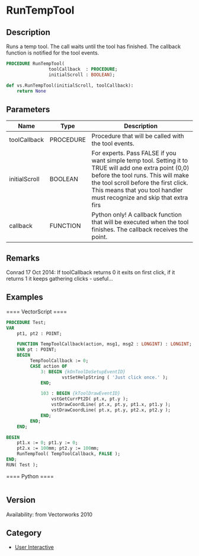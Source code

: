 # RunTempTool

## Description
Runs a temp tool. The call waits until the tool has finished. The callback function is notified for the tool events.

```pascal
PROCEDURE RunTempTool(
				toolCallback  : PROCEDURE;
				initialScroll : BOOLEAN);
```

```python
def vs.RunTempTool(initialScroll, toolCallback): 
    return None
```

## Parameters
|Name|Type|Description|
|---|---|---|
|toolCallback|PROCEDURE|Procedure that will be called with the tool events.<BR>|FUNCTION ToolCallback(action, msg1, msg2 : INTEGER) : INTEGER;|
|initialScroll|BOOLEAN|For experts. Pass FALSE if you want simple temp tool. Setting it to TRUE will add one extra point (0,0) before the tool runs. This will make the tool scroll before the first click. This means that you tool handler must recognize and skip that extra firs|
|callback|FUNCTION|Python only! A callback function that will be executed when the tool finishes. The callback receives the point.|

## Remarks
Conrad 17 Oct 2014: If toolCallback returns 0 it exits on first click, if it returns 1 it keeps gathering clicks - useful...

## Examples
==== VectorScript ====
```pascal
PROCEDURE Test;
VAR
    pt1, pt2 : POINT;

    FUNCTION TempToolCallback(action, msg1, msg2 : LONGINT) : LONGINT;
    VAR pt : POINT;
    BEGIN
         TempToolCallback := 0;
         CASE action OF
             3: BEGIN {kOnToolDoSetupEventID}
		             vstSetHelpString ( 'Just click once.' );
             END;

             103 : BEGIN {kToolDrawEventID}
                 vstGetCurrPt2D( pt.x, pt.y );
                 vstDrawCoordLine( pt.x, pt.y, pt1.x, pt1.y );
                 vstDrawCoordLine( pt.x, pt.y, pt2.x, pt2.y );
             END;
         END;
    END;

BEGIN
    pt1.x := 0; pt1.y := 0;
    pt2.x := 100mm; pt2.y := 100mm;
    RunTempTool( TempToolCallback, FALSE );
END;
RUN( Test );
```
==== Python ====
```python

```

## Version
Availability: from Vectorworks 2010

## Category
* [User Interactive](../Categories/User%20Interactive.md)
